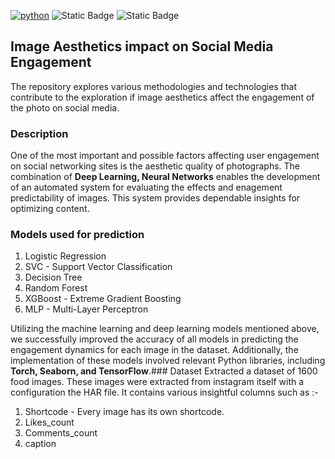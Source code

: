 [![python](https://img.shields.io/badge/Python-3.12-3776AB.svg?style=flat&logo=python&logoColor=white)](https://www.python.org) ![Static Badge](https://img.shields.io/badge/VSCode-blue)  ![Static Badge](https://img.shields.io/badge/Figma-black?logo=Figma)



## Image Aesthetics impact on Social Media Engagement
The repository explores various methodologies and technologies that contribute to the exploration if image aesthetics affect the engagement of the photo on social media.  
### Description
One of the most important and possible factors affecting user engagement on social networking sites is the aesthetic quality of photographs. The combination of **Deep Learning, Neural Networks** enables the development of an automated system for evaluating the effects and enagement predictability of images. This system provides dependable insights for optimizing content.
### Models used for prediction
1. Logistic Regression
2. SVC - Support Vector Classification
3. Decision Tree
4. Random Forest
5. XGBoost - Extreme Gradient Boosting
6. MLP - Multi-Layer Perceptron

Utilizing the machine learning and deep learning models mentioned above, we successfully improved the accuracy of all models in predicting the engagement dynamics for each image in the dataset. Additionally, the implementation of these models involved relevant Python libraries, including **Torch, Seaborn, and TensorFlow**.### Dataset
Extracted a dataset of 1600 food images. These images were extracted from instagram itself with a configuration the HAR file. It contains various insightful columns such as :-

1. Shortcode - Every image has its own shortcode.
2. Likes_count
3. Comments_count
4. caption

